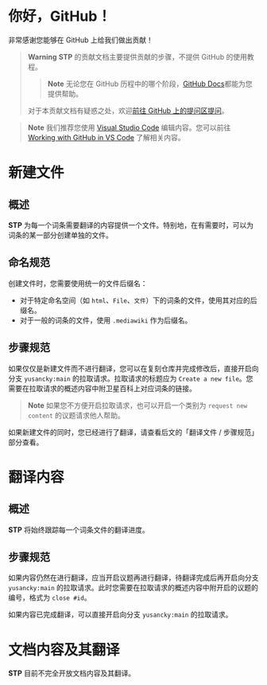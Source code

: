 # 你好，GitHub！

非常感谢您能够在 GitHub 上给我们做出贡献！

> **Warning**
> **STP** 的贡献文档主要提供贡献的步骤，不提供 GitHub 的使用教程。
> > **Note**
> > 无论您在 GitHub 历程中的哪个阶段，[GitHub Docs](https://docs.github.com/cn/)都能为您提供帮助。
> 
> 对于本贡献文档有疑惑之处，欢迎[前往 GitHub 上的提问区提问](https://github.com/yusancky/satwiki-translate-project/discussions/new?category=%E6%8F%90%E9%97%AE%E5%8C%BA/)。

> **Note**
> 我们推荐您使用 [Visual Studio Code](https://code.visualstudio.com/) 编辑内容。您可以前往 [Working with GitHub in VS Code](https://code.visualstudio.com/docs/editor/github) 了解相关内容。

# 新建文件

## 概述

**STP** 为每一个词条需要翻译的内容提供一个文件。特别地，在有需要时，可以为词条的某一部分创建单独的文件。

## 命名规范

创建文件时，您需要使用统一的文件后缀名：
- 对于特定命名空间（如 `html`、`File`、`文件`）下的词条的文件，使用其对应的后缀名。
- 对于一般的词条的文件，使用 `.mediawiki` 作为后缀名。

## 步骤规范

如果仅仅是新建文件而不进行翻译，您可以在复刻仓库并完成修改后，直接开启向分支 `yusancky:main` 的拉取请求。拉取请求的标题应为 `Create a new file`。您需要在拉取请求的概述内容中附卫星百科上对应词条的链接。

> **Note**
> 如果您不方便开启拉取请求，也可以开启一个类别为 `request new content` 的议题请求他人帮助。

如果新建文件的同时，您已经进行了翻译，请查看后文的「翻译文件 / 步骤规范」部分查看。

# 翻译内容

## 概述

**STP** 将始终跟踪每一个词条文件的翻译进度。

## 步骤规范

如果内容仍然在进行翻译，应当开启议题再进行翻译，待翻译完成后再开启向分支 `yusancky:main` 的拉取请求。此时您需要在拉取请求的概述内容中附开启的议题的编号，格式为 `close #id`。

如果内容已完成翻译，可以直接开启向分支 `yusancky:main` 的拉取请求。

# 文档内容及其翻译

**STP** 目前不完全开放文档内容及其翻译。
